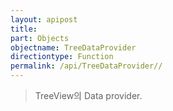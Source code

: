 ```yaml
---
layout: apipost
title: 
part: Objects
objectname: TreeDataProvider
directiontype: Function
permalink: /api/TreeDataProvider//
---
```



> TreeView의 Data provider.
